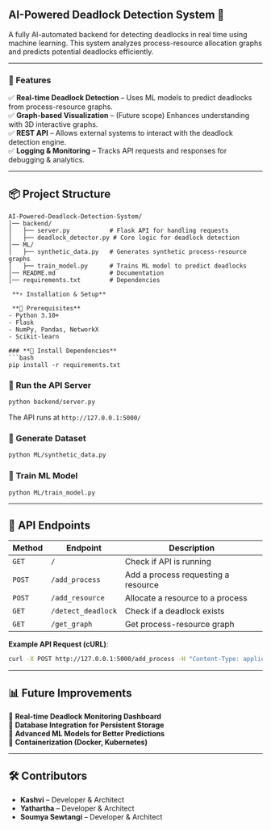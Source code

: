 ## **AI-Powered Deadlock Detection System 🚀**  
A fully AI-automated backend for detecting deadlocks in real time using machine learning. This system analyzes process-resource allocation graphs and predicts potential deadlocks efficiently.  

---

### **📌 Features**  
✅ **Real-time Deadlock Detection** – Uses ML models to predict deadlocks from process-resource graphs.  
✅ **Graph-based Visualization** – (Future scope) Enhances understanding with 3D interactive graphs.  
✅ **REST API** – Allows external systems to interact with the deadlock detection engine.  
✅ **Logging & Monitoring** – Tracks API requests and responses for debugging & analytics.  

---

## **📦 Project Structure**  
```
AI-Powered-Deadlock-Detection-System/
│── backend/
│   ├── server.py           # Flask API for handling requests
│   ├── deadlock_detector.py # Core logic for deadlock detection
│── ML/
│   ├── synthetic_data.py   # Generates synthetic process-resource graphs
│   ├── train_model.py      # Trains ML model to predict deadlocks
│── README.md               # Documentation
│── requirements.txt        # Dependencies

 **⚡ Installation & Setup**  

 **🔹 Prerequisites**
- Python 3.10+
- Flask
- NumPy, Pandas, NetworkX
- Scikit-learn

### **🔹 Install Dependencies**
```bash
pip install -r requirements.txt
```

### **🔹 Run the API Server**
```bash
python backend/server.py
```
The API runs at `http://127.0.0.1:5000/`

### **🔹 Generate Dataset**
```bash
python ML/synthetic_data.py
```

### **🔹 Train ML Model**
```bash
python ML/train_model.py
```

---

## **🔗 API Endpoints**  

| Method | Endpoint           | Description |
|--------|--------------------|-------------|
| `GET`  | `/`                | Check if API is running |
| `POST` | `/add_process`     | Add a process requesting a resource |
| `POST` | `/add_resource`    | Allocate a resource to a process |
| `GET`  | `/detect_deadlock` | Check if a deadlock exists |
| `GET`  | `/get_graph`       | Get process-resource graph |

**Example API Request (cURL)**:
```bash
curl -X POST http://127.0.0.1:5000/add_process -H "Content-Type: application/json" -d '{"process_id": "P1", "resource_id": "R1"}'
```

---

## **📊 Future Improvements**  
🔹 **Real-time Deadlock Monitoring Dashboard**  
🔹 **Database Integration for Persistent Storage**  
🔹 **Advanced ML Models for Better Predictions**  
🔹 **Containerization (Docker, Kubernetes)**  

---

## **🛠 Contributors**  
- **Kashvi** – Developer & Architect
- **Yathartha** – Developer & Architect
- **Soumya Sewtangi** – Developer & Architect 

